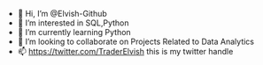 - 👋 Hi, I’m @Elvish-Github
- 👀 I’m interested in SQL,Python
- 🌱 I’m currently learning Python
- 💞️ I’m looking to collaborate on Projects Related to Data Analytics
- 📫 https://twitter.com/TraderElvish this is my twitter handle

<!---
Elvish-Github/Elvish-Github is a ✨ special ✨ repository because its `README.md` (this file) appears on your GitHub profile.
You can click the Preview link to take a look at your changes.
--->
